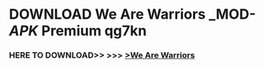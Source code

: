 # DOWNLOAD We Are Warriors _MOD-_APK_ Premium  qg7kn



<h3> HERE TO DOWNLOAD>> >>> <a href="https://rediregoooz.web.app?sq=We Are Warriors">>We Are Warriors </a></h3><br>


 
